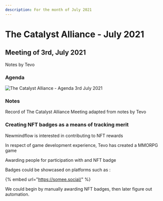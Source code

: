 ```yaml
---
description: For the month of July 2021
---
```


# The Catalyst Alliance - July 2021

## Meeting of 3rd, July 2021

Notes by Tevo

### Agenda

![The Catalyst Alliance - Agenda 3rd July 2021](https://user-images.githubusercontent.com/25156451/124361335-8305de80-dc26-11eb-81ff-bbcd156476e2.png)

### Notes <a id="docs-internal-guid-544d05cd-7fff-e0e3-d8e0-6c3220d1ea64"></a>

Record of The Catalyst Alliance Meeting adapted from notes by Tevo

### Creating NFT badges as a means of tracking merit

Newmindflow is interested in contributing to NFT rewards

In respect of game development experience, Tevo has created a MMORPG game

Awarding people for participation with and NFT badge

Badges could be showcased on platforms such as :

{% embed url="https://somee.social/" %}

We could begin by manually awarding  NFT badges, then later figure out automation.  




